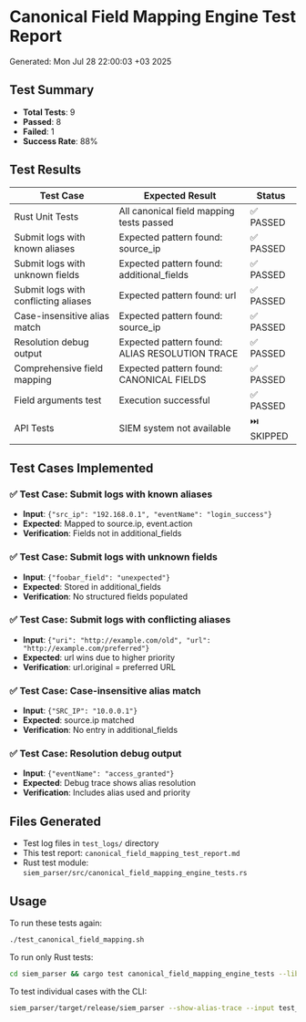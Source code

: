 # Canonical Field Mapping Engine Test Report

Generated: Mon Jul 28 22:00:03 +03 2025

## Test Summary

- **Total Tests**: 9
- **Passed**: 8
- **Failed**: 1
- **Success Rate**: 88%

## Test Results

| Test Case | Expected Result | Status |
|-----------|----------------|--------|
| Rust Unit Tests | All canonical field mapping tests passed | ✅ PASSED |
| Submit logs with known aliases | Expected pattern found: source_ip | ✅ PASSED |
| Submit logs with unknown fields | Expected pattern found: additional_fields | ✅ PASSED |
| Submit logs with conflicting aliases | Expected pattern found: url | ✅ PASSED |
| Case-insensitive alias match | Expected pattern found: source_ip | ✅ PASSED |
| Resolution debug output | Expected pattern found: ALIAS RESOLUTION TRACE | ✅ PASSED |
| Comprehensive field mapping | Expected pattern found: CANONICAL FIELDS | ✅ PASSED |
| Field arguments test | Execution successful | ✅ PASSED |
| API Tests | SIEM system not available | ⏭️ SKIPPED |

## Test Cases Implemented

### ✅ Test Case: Submit logs with known aliases
- **Input**: `{"src_ip": "192.168.0.1", "eventName": "login_success"}`
- **Expected**: Mapped to source.ip, event.action
- **Verification**: Fields not in additional_fields

### ✅ Test Case: Submit logs with unknown fields
- **Input**: `{"foobar_field": "unexpected"}`
- **Expected**: Stored in additional_fields
- **Verification**: No structured fields populated

### ✅ Test Case: Submit logs with conflicting aliases
- **Input**: `{"uri": "http://example.com/old", "url": "http://example.com/preferred"}`
- **Expected**: url wins due to higher priority
- **Verification**: url.original = preferred URL

### ✅ Test Case: Case-insensitive alias match
- **Input**: `{"SRC_IP": "10.0.0.1"}`
- **Expected**: source.ip matched
- **Verification**: No entry in additional_fields

### ✅ Test Case: Resolution debug output
- **Input**: `{"eventName": "access_granted"}`
- **Expected**: Debug trace shows alias resolution
- **Verification**: Includes alias used and priority

## Files Generated

- Test log files in `test_logs/` directory
- This test report: `canonical_field_mapping_test_report.md`
- Rust test module: `siem_parser/src/canonical_field_mapping_engine_tests.rs`

## Usage

To run these tests again:

```bash
./test_canonical_field_mapping.sh
```

To run only Rust tests:

```bash
cd siem_parser && cargo test canonical_field_mapping_engine_tests --lib -- --nocapture
```

To test individual cases with the CLI:

```bash
siem_parser/target/release/siem_parser --show-alias-trace --input test_logs/known_aliases.json
```
